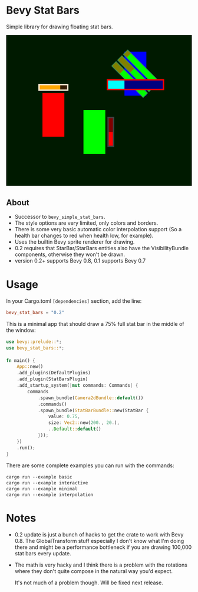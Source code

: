 # Bevy Stat Bars

Simple library for drawing floating stat bars.

![](bars.png)

## About
* Successor to `bevy_simple_stat_bars`.
* The style options are very limited, only colors and borders.
* There is some very basic automatic color interpolation support (So a health bar changes to red when health low, for example). 
* Uses the builtin Bevy sprite renderer for drawing.
* 0.2 requires that StarBar/StarBars entities also have the VisibilityBundle components, otherwise they won't be drawn. 
* version 0.2+ supports Bevy 0.8, 0.1 supports Bevy 0.7

# Usage

In your Cargo.toml `[dependencies]` section, add the line:

```toml
bevy_stat_bars = "0.2"
```
This is a minimal app that should draw a 75% full stat bar in the middle of the window:
```rust
use bevy::prelude::*;
use bevy_stat_bars::*;

fn main() {
    App::new()
    .add_plugins(DefaultPlugins)
    .add_plugin(StatBarsPlugin)
    .add_startup_system(|mut commands: Commands| { 
        commands
            .spawn_bundle(Camera2dBundle::default())
            .commands()
            .spawn_bundle(StatBarBundle::new(StatBar {
                value: 0.75,
                size: Vec2::new(200., 20.),
                ..Default::default()
            }));
    })   
    .run();
}
```

There are some complete examples you can run with the commands:
```
cargo run --example basic
cargo run --example interactive
cargo run --example minimal
cargo run --example interpolation
```

# Notes
* 0.2 update is just a bunch of hacks to get the crate to work with Bevy 0.8. The GlobalTransform stuff especially I don't know what I'm doing there and might be a performance bottleneck if you are drawing 100,000 stat bars every update.

* The math is very hacky and I think there is a problem with the rotations where they don't quite compose in the natural way you'd expect. 

    It's not much of a problem though. Will be fixed next release.


